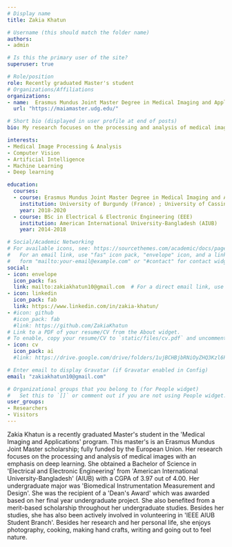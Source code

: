 ```yaml
---
# Display name
title: Zakia Khatun

# Username (this should match the folder name)
authors:
- admin 

# Is this the primary user of the site?
superuser: true

# Role/position
role: Recently graduated Master's student 
# Organizations/Affiliations
organizations:
- name:  Erasmus Mundus Joint Master Degree in Medical Imaging and Applications
  url: "https://maiamaster.udg.edu/"

# Short bio (displayed in user profile at end of posts)
bio: My research focuses on the processing and analysis of medical images with an emphasis on deep learning.

interests:
- Medical Image Processing & Analysis
- Computer Vision
- Artificial Intelligence
- Machine Learning
- Deep learning

education:
  courses:
  - course: Erasmus Mundus Joint Master Degree in Medical Imaging and Applications (MAIA) program
    institution: University of Burgundy (France) ; University of Cassino (Italy) ; University of Girona (Spain)
    year: 2018-2020
  - course: BSc in Electrical & Electronic Engineering (EEE)
    institution: American International University-Bangladesh (AIUB)
    year: 2014-2018

# Social/Academic Networking
# For available icons, see: https://sourcethemes.com/academic/docs/page-builder/#icons
#   For an email link, use "fas" icon pack, "envelope" icon, and a link in the
#   form "mailto:your-email@example.com" or "#contact" for contact widget.
social:
- icon: envelope
  icon_pack: fas
  link: mailto:zakiakhatun10@gmail.com  # For a direct email link, use "mailto:zakiakhatun10@gmail.com".
- icon: linkedin 
  icon_pack: fab
  link: https://www.linkedin.com/in/zakia-khatun/
- #icon: github
  #icon_pack: fab
  #link: https://github.com/ZakiaKhatun
# Link to a PDF of your resume/CV from the About widget.
# To enable, copy your resume/CV to `static/files/cv.pdf` and uncomment the lines below.
- icon: cv
  icon_pack: ai
  #link: https://drive.google.com/drive/folders/1ujBCHBjbRNiOyZHQ3Kzl6P4e0FcsmlIX?usp=sharing

# Enter email to display Gravatar (if Gravatar enabled in Config)
email: "zakiakhatun10@gmail.com"

# Organizational groups that you belong to (for People widget)
#   Set this to `[]` or comment out if you are not using People widget.
user_groups:
- Researchers
- Visitors
---
```


Zakia Khatun is a recently graduated Master's student in the 'Medical Imaging and Applications' program. This master's is an Erasmus Mundus Joint Master scholarship; fully funded by the European Union. Her research focuses on the processing and analysis of medical images with an emphasis on deep learning. She obtained a Bachelor of Science in 'Electrical and Electronic Engineering' from 'American International University-Bangladesh' (AIUB) with a CGPA of 3.97 out of 4.00. Her undergraduate major was 'Biomedical Instrumentation Measurement and Design'. She was the recipient of a 'Dean's Award' which was awarded based on her final year undergraduate project. She also benefited from a merit-based scholarship throughout her undergraduate studies. Besides her studies, she has also been actively involved in volunteering in 'IEEE AIUB Student Branch'. Besides her research and her personal life, she enjoys photography, cooking, making hand crafts, writing and going out to feel nature.
